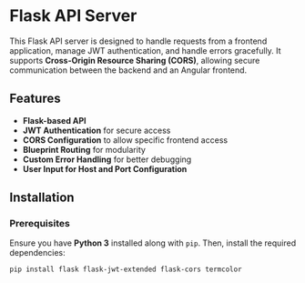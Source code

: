 # Flask API Server

This Flask API server is designed to handle requests from a frontend application, manage JWT authentication, and handle errors gracefully. It supports **Cross-Origin Resource Sharing (CORS)**, allowing secure communication between the backend and an Angular frontend.

## Features

- **Flask-based API**  
- **JWT Authentication** for secure access  
- **CORS Configuration** to allow specific frontend access  
- **Blueprint Routing** for modularity  
- **Custom Error Handling** for better debugging  
- **User Input for Host and Port Configuration**  

## Installation

### Prerequisites

Ensure you have **Python 3** installed along with `pip`. Then, install the required dependencies:

```bash
pip install flask flask-jwt-extended flask-cors termcolor
